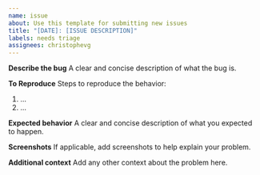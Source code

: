 ```yaml
---
name: issue
about: Use this template for submitting new issues
title: "[DATE]: [ISSUE DESCRIPTION]"
labels: needs triage
assignees: christophevg
---
```


**Describe the bug**
A clear and concise description of what the bug is.

**To Reproduce**
Steps to reproduce the behavior:
1. ...
2. ...

**Expected behavior**
A clear and concise description of what you expected to happen.

**Screenshots**
If applicable, add screenshots to help explain your problem.

**Additional context**
Add any other context about the problem here.
